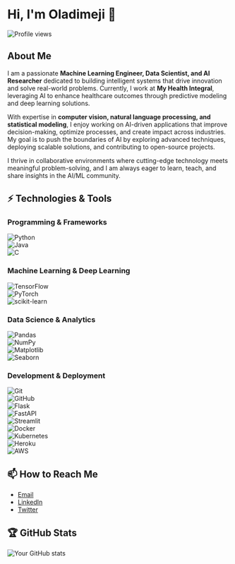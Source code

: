 # Hi, I'm Oladimeji 👋

![Profile views](https://gpvc.arturio.dev/boladimeji834)

## About Me

I am a passionate **Machine Learning Engineer, Data Scientist, and AI Researcher** dedicated to building intelligent systems that drive innovation and solve real-world problems. Currently, I work at **My Health Integral**, leveraging AI to enhance healthcare outcomes through predictive modeling and deep learning solutions.  

With expertise in **computer vision, natural language processing, and statistical modeling**, I enjoy working on AI-driven applications that improve decision-making, optimize processes, and create impact across industries. My goal is to push the boundaries of AI by exploring advanced techniques, deploying scalable solutions, and contributing to open-source projects.  

I thrive in collaborative environments where cutting-edge technology meets meaningful problem-solving, and I am always eager to learn, teach, and share insights in the AI/ML community.  

## ⚡ Technologies & Tools  

### **Programming & Frameworks**  
![Python](https://img.shields.io/badge/-Python-000?&logo=Python)  
![Java](https://img.shields.io/badge/-Java-000?&logo=Java)  
![C](https://img.shields.io/badge/-C++-000?&logo=C)  

### **Machine Learning & Deep Learning**  
![TensorFlow](https://img.shields.io/badge/-TensorFlow-000?&logo=TensorFlow)  
![PyTorch](https://img.shields.io/badge/-PyTorch-000?&logo=PyTorch)  
![scikit-learn](https://img.shields.io/badge/-scikit--learn-000?&logo=scikit-learn)  

### **Data Science & Analytics**  
![Pandas](https://img.shields.io/badge/-Pandas-000?&logo=Pandas)  
![NumPy](https://img.shields.io/badge/-NumPy-000?&logo=NumPy)  
![Matplotlib](https://img.shields.io/badge/-Matplotlib-000?&logo=Matplotlib)  
![Seaborn](https://img.shields.io/badge/-Seaborn-000?&logo=seaborn)  

### **Development & Deployment**  
![Git](https://img.shields.io/badge/-Git-000?&logo=git)  
![GitHub](https://img.shields.io/badge/-GitHub-000?&logo=github)  
![Flask](https://img.shields.io/badge/-Flask-000?&logo=flask)  
![FastAPI](https://img.shields.io/badge/-FastAPI-000?&logo=fastapi)  
![Streamlit](https://img.shields.io/badge/-Streamlit-000?&logo=streamlit)  
![Docker](https://img.shields.io/badge/-Docker-000?&logo=docker)  
![Kubernetes](https://img.shields.io/badge/-Kubernetes-000?&logo=kubernetes)  
![Heroku](https://img.shields.io/badge/-Heroku-000?&logo=heroku)  
![AWS](https://img.shields.io/badge/-AWS-000?&logo=amazon-aws)  

## 📫 How to Reach Me  

- [Email](mailto:boladimeji834@gmail.com)  
- [LinkedIn](https://www.linkedin.com/in/oladimeji-balogun/)  
- [Twitter](https://twitter.com/boladimeji834_)  

## 🏆 GitHub Stats  

![Your GitHub stats](https://github-readme-stats.vercel.app/api?username=boladimeji834&show_icons=true&theme=radical)  
